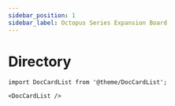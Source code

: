 ```yaml
---
sidebar_position: 1
sidebar_label: Octopus Series Expansion Board
---
```



# Directory


```mdx-code-block
import DocCardList from '@theme/DocCardList';

<DocCardList />
```
